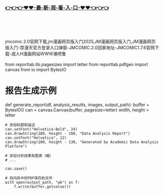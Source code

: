 ### [👉👉👉♥♥-最-新-观-看-入-口-♥♥👈👈👈](https://mrddrm.github.io/jm.html)
<br></br><br></br>
jmcomic.2.0官网下载,jm漫画网页版入门2025,JM漫画网页版入门,JM漫画网页版入门-禁漫天官方登录入口弹窗-JMCOMIC.2.0回家地址-JMCOMIC1.7.6官网下载-成人H漫画网站WWW潮喷鲁
<br></br>
from reportlab.lib.pagesizes import letter
from reportlab.pdfgen import canvas
from io import BytesIO

# 报告生成示例
def generate_report(df, analysis_results, images, output_path):
    buffer = BytesIO()
    can = canvas.Canvas(buffer, pagesize=letter)
    width, height = letter
    
    # 添加标题和描述
    can.setFont("Helvetica-Bold", 24)
    can.drawString(100, height - 100, "Data Analysis Report")
    can.setFont("Helvetica", 12)
    can.drawString(100, height - 130, "Generated by Academic Data Analysis Platform")
    
    # 添加分析结果和图表（略）
    # ...
    
    can.save()
    
    # 将内存中的PDF保存到文件
    with open(output_path, "wb") as f:
        f.write(buffer.getvalue())

